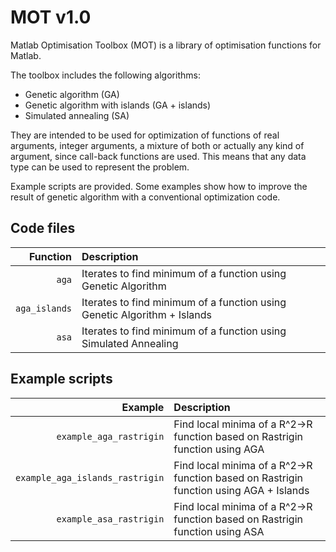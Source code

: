MOT v1.0
========

Matlab Optimisation Toolbox (MOT) is a library of optimisation functions for Matlab.

The toolbox includes the following algorithms:

* Genetic algorithm (GA)
* Genetic algorithm with islands (GA + islands)
* Simulated annealing (SA)

They are intended to be used for optimization of functions of real arguments, integer arguments, a mixture of both or actually any kind of argument, since call-back functions are used. This means that any data type can be used to represent the problem.

Example scripts are provided. Some examples show how to improve the result of genetic algorithm with a conventional optimization code.

Code files
----------

| Function | Description
|---------:|:-----------
| `aga` | Iterates to find minimum of a function using Genetic Algorithm
| `aga_islands` | Iterates to find minimum of a function using Genetic Algorithm + Islands
| `asa` | Iterates to find minimum of a function using Simulated Annealing

Example scripts
---------------

| Example | Description
|--------:|:-----------
| `example_aga_rastrigin` | Find local minima of a R^2->R function based on Rastrigin function using AGA
| `example_aga_islands_rastrigin` | Find local minima of a R^2->R function based on Rastrigin function using AGA + Islands
| `example_asa_rastrigin` | Find local minima of a R^2->R function based on Rastrigin function using ASA

